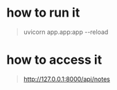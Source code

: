 # how to run it
> uvicorn app.app:app --reload

# how to access it
> http://127.0.0.1:8000/api/notes